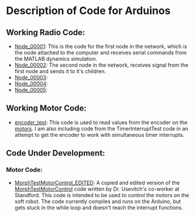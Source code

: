 # Description of Code for Arduinos
## Working Radio Code:
- [Node_00001](\NODE_00001\NODE_00001.ino): This is the code for the first node in the network, which is the node attached to the computer and receives serial commands from the MATLAB dynamics simulation.
- [Node_00002](\NODE_00002\NODE_00002.ino): The second node in the network, receives signal from the first node and sends it to it's children.
- [Node_00003](\NODE_00003\NODE_00003.ino):
- [Node_00004](\NODE_00004\NODE_00004.ino):
- [Node_00005](\NODE_00005\NODE_00005.ino):
## Working Motor Code:
- [encoder_test](\encoder_test\encoder_test.ino): This code is used to read values from the encoder on the [motors](https://www.servocity.com/60-rpm-hd-premium-planetary-gear-motor-w-encoder/). I am also including code from the TimerInterruptTest code in an attempt to get the encoder to work with simultaneous timer interrupts.
## Code Under Development:
### Motor Code:
- [MorphTestMotorControl_EDITED](\MorphTestMotorControl_EDITED\MorphTestMotorControl_EDITED.ino): A copied and edited version of the [MorphTestMotorControl](https://byu.app.box.com/folder/226341030881) code written by Dr. Usevitch's co-worker at Standford. This code is intended to be used to control the motors on the soft robot. The code currently compiles and runs on the Arduino, but gets stuck in the while loop and doesn't reach the interrupt functions. 

